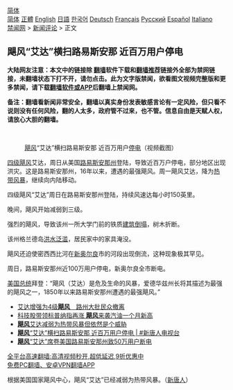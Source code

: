  <!-- 面包屑导航 --> <div class="breadcrumb"><!-- GTranslate: https://gtranslate.io/ -->  <div class="switcher notranslate">  <div class="selected">  <a href="#" onclick="return false;"> 简体</a>  </div>  <div class="option">  <a href="https://www.bannedbook.org" onclick="doGTranslate('zh-CN|zh-CN');jQuery('div.switcher div.selected a').html(jQuery(this).html());return false;" title="简体中文" class="nturl selected"> 简体</a>  <a href="https://www.bannedbook.org/zh-tw/" onclick="doGTranslate('zh-CN|zh-TW');jQuery('div.switcher div.selected a').html(jQuery(this).html());return false;" title="繁體中文" class="nturl"> 正體</a>  <a href="https://www.bannedbook.org/en/" onclick="doGTranslate('zh-CN|en');jQuery('div.switcher div.selected a').html(jQuery(this).html());return false;" title="English" class="nturl"> English</a>  <a href="https://www.bannedbook.org/ja/" onclick="doGTranslate('zh-CN|ja');jQuery('div.switcher div.selected a').html(jQuery(this).html());return false;" title="日本語" class="nturl"> 日語</a>  <a href="https://www.bannedbook.org/ko/" onclick="doGTranslate('zh-CN|ko');jQuery('div.switcher div.selected a').html(jQuery(this).html());return false;" title="한국어" class="nturl"> 한국어</a>  <a href="https://www.bannedbook.org/de/" onclick="doGTranslate('zh-CN|de');jQuery('div.switcher div.selected a').html(jQuery(this).html());return false;" title="Deutsch" class="nturl"> Deutsch</a>  <a href="https://www.bannedbook.org/fr/" onclick="doGTranslate('zh-CN|fr');jQuery('div.switcher div.selected a').html(jQuery(this).html());return false;" title="Français" class="nturl"> Français</a>  <a href="https://www.bannedbook.org/ru/" onclick="doGTranslate('zh-CN|ru');jQuery('div.switcher div.selected a').html(jQuery(this).html());return false;" title="Русский" class="nturl"> Русский</a>  <a href="https://www.bannedbook.org/es/" onclick="doGTranslate('zh-CN|es');jQuery('div.switcher div.selected a').html(jQuery(this).html());return false;" title="Español" class="nturl"> Español</a>  <a href="https://www.bannedbook.org/it/" onclick="doGTranslate('zh-CN|it');jQuery('div.switcher div.selected a').html(jQuery(this).html());return false;" title="Italiano" class="nturl"> Italiano</a>  </div>  </div>      <div class='breadcrumb-sub'><!-- Breadcrumb NavXT 6.3.0 --> <a href="https://www.bannedbook.org/" class="home">禁闻网</a> &gt; <a href="https://www.bannedbook.org/bnews/comments/" class="category">新闻评论</a> &gt; 正文</div></div><h2>飓风“艾达”横扫路易斯安那 近百万用户停电</h2> <p class="notice"><b>大陆网友注意：本文中的链接除 <a href="https://github.com/bannedbook/fanqiang" >翻墙</a>软件下载和<a href="https://github.com/killgcd/justmysocks/blob/master/README.md">翻墙推荐</a>链接外全部为禁网链接，未翻墙状态下打不开，请勿点击。此为文字版禁闻，欲看图文视频完整版和更多禁闻，请下载<a href="https://github.com/bannedbook/fanqiang">翻墙软件或APP</a>后翻墙上禁闻网。</p><p>备注：翻墙看新闻非常安全，翻墙以真实身份发表敏感言论有一定风险，但只看不说则没有任何风险，翻的人太多，政府管不过来，也不管。信息自由是天赋人权，请放心大胆的翻墙。</b></p>  <div class="entry"> <br /> <figure><a href="https://i1.wp.com/upload-images-bucket-v64rleca837do.s3.eu-west-1.amazonaws.com/wp-content/uploads/2021/08/31020810/Screen-Shot-2021-08-30-at-22.03.56.png?fit=1040%2C606&#038;ssl=1" data-caption="飓风“艾达”横扫路易斯安那 近百万用户停电（视频截图）"></a><figcaption class="wp-caption-text"><a href="https://www.bannedbook.org/bnews/tag/%e9%a3%93%e9%a3%8e/" class="st_tag internal_tag" rel="tag" title="标签 飓风 下的日志">飓风</a>“艾达”横扫路易斯安那 近百万用户<a href="https://www.bannedbook.org/bnews/tag/%E5%81%9C%E7%94%B5/" class="st_tag internal_tag" rel="tag" title="标签 停电 下的日志">停电</a>（视频截图）</figcaption></figure> <p><a href="https://www.bannedbook.org/bnews/tag/%E5%9B%9B%E7%BA%A7%E9%A3%93%E9%A3%8E/" class="st_tag internal_tag" rel="tag" title="标签 四级飓风 下的日志">四级飓风</a>艾达，周日从美国<a href="https://www.bannedbook.org/bnews/tag/%E8%B7%AF%E6%98%93%E6%96%AF%E5%AE%89%E9%82%A3%E5%B7%9E/" class="st_tag internal_tag" rel="tag" title="标签 路易斯安那州 下的日志">路易斯安那州</a>登陆，导致近百万户停电，部分地区出现洪灾。这是路易斯安那州，16年以来，遭遇的最强飓风。周一飓风艾达，降为<a href="https://www.bannedbook.org/bnews/tag/%E7%83%AD%E5%B8%A6%E9%A3%8E%E6%9A%B4/" class="st_tag internal_tag" rel="tag" title="标签 热带风暴 下的日志">热带风暴</a>，继续向内陆移动。</p> <p>四级飓风“艾达”周日在路易斯安那州登陆，持续风速达每小时150英里。</p>  <p>晚间，飓风开始减弱到三级。</p> <p>强烈的飓风，导致该州一所大学门前的铁质<a href="https://www.bannedbook.org/bnews/tag/%E5%BB%BA%E7%AD%91%E5%80%92%E5%A1%8C/" class="st_tag internal_tag" rel="tag" title="标签 建筑倒塌 下的日志">建筑倒塌</a>，树木折断。</p>  <p>该州格兰德岛<a href="https://www.bannedbook.org/bnews/tag/%E6%B4%AA%E6%B0%B4%E6%B3%9B%E6%BB%A5/" class="st_tag internal_tag" rel="tag" title="标签 洪水泛滥 下的日志">洪水泛滥</a>，居民家中的家具淹没。</p> <p>飓风还迫使密西西比河在<a href="https://www.bannedbook.org/bnews/tag/%E6%96%B0%E5%A5%A5%E5%B0%94%E8%89%AF/" class="st_tag internal_tag" rel="tag" title="标签 新奥尔良 下的日志">新奥尔良</a>市的河段出现倒流，这种现象极其罕见。</p>  <p>周日，路易斯安那州近100万用户停电，新奥尔良全市断电。</p> <p><a href="https://www.bannedbook.org/bnews/tag/%e7%be%8e%e5%9b%bd%e6%80%bb%e7%bb%9f/" class="st_tag internal_tag" rel="tag" title="标签 美国总统 下的日志">美国总统</a>拜登：“飓风（艾达）是危及生命的风暴，爱德华兹州长将其描述为最强的飓风之一，1850年以来路易斯安那州遭遇的最强飓风。”</p>  <ul class='op-related-articles' title='相关阅读'> <li><a href='https://www.bannedbook.org/bnews/taiwannews/20210831/1616248.html' target='_blank'>艾达增强为4级<b>飓风</b>　路州大批民众撤离</a></li> <li><a href='https://www.bannedbook.org/bnews/finance/20210831/1616207.html' target='_blank'>科技股带领标普纳指再涨 <b>飓风</b>来袭汽油一个月新高</a></li> <li><a href='https://www.bannedbook.org/bnews/worldnews/usa/20210831/1616107.html' target='_blank'><b>飓风</b>艾达减弱为热带风暴但依然是个威胁</a></li> <li><a href='https://www.bannedbook.org/bnews/bannedvideo/20210831/1616078.html' target='_blank'><b>飓风</b>“艾达”横扫路易斯安那 近百万用户停电 | #新唐人电视台</a></li> <li><a href='https://www.bannedbook.org/bnews/baitai/20210830/1615600.html' target='_blank'><b>飓风</b>“艾达”席卷美国路易斯安那州致50万用户断电</a></li> </ul> <p class="texttj"> <a href="https://github.com/bannedbook/fanqiang/wiki/V2ray%E6%9C%BA%E5%9C%BA" target="_blank">全平台高速翻墙:高清视频秒开,超低延迟,9折优惠中</a><br/> <a href="https://github.com/bannedbook/fanqiang/wiki/%E7%A6%81%E9%97%BB%E7%BD%91%E5%AE%89%E5%8D%93%E7%BF%BB%E5%A2%99%E6%96%B0%E9%97%BBAPP" target="_blank">免费PC翻墙、安卓VPN翻墙APP</a></p><p>根据美国国家飓风中心，飓风“艾达”已经减弱为热带风暴。（<span class='wp_keywordlink_affiliate'><a href="https://www.ntdtv.com/" title="新唐人">新唐人</a></span>）</p><a name='sharetosocial'></a>  <div style="margin-bottom:5px;padding-bottom:5px;clear:both"> <div id="archive-pix-1" class="banner-ads"> <!-- AuctionX Display platform tag START --> <div id="26318x728x90x621x_ADSLOT2" clicktrack="%%CLICK_URL_ESC%%"></div> <!-- AuctionX Display platform tag END --> </div> <div id="archive-pix-2" class="banner-ads"> <!-- AuctionX Display platform tag START --> <div id="26315x300x250x621x_ADSLOT2" clicktrack="%%CLICK_URL_ESC%%"></div> <!-- AuctionX Display platform tag END --> </div> </div>  <div id="archive-pix-1" class="banner-ads"> <!-- AuctionX Display platform tag START --> <div id="26318x728x90x621x_ADSLOT3" clicktrack="%%CLICK_URL_ESC%%"></div> <!-- AuctionX Display platform tag END --> </div> </div><!--END ENTRY--> 